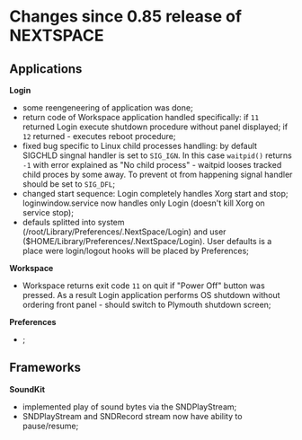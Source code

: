 Changes since 0.85 release of NEXTSPACE
===

Applications
---

**Login**

- some reengeneering of application was done;
- return code of Workspace application handled specifically: if `11` returned Login execute shutdown procedure without panel displayed; if `12` returned - executes reboot procedure;
- fixed bug specific to Linux child processes handling: by default SIGCHLD singnal handler is set to `SIG_IGN`. In this case `waitpid()` returns `-1` with error explained as "No child process" - waitpid looses tracked child proces by some away. To prevent ot from happening signal handler should be set to `SIG_DFL`;
- changed start sequence: Login completely handles Xorg start and stop; loginwindow.service now handles only Login (doesn't kill Xorg on service stop);
- defauls splitted into system (/root/Library/Preferences/.NextSpace/Login) and user ($HOME/Library/Preferences/.NextSpace/Login). User defaults is a place were login/logout hooks will be placed by Preferences;

**Workspace**

- Workspace returns exit code `11` on quit if "Power Off" button was pressed. As a result Login application performs OS shutdown without ordering front panel - should switch to Plymouth shutdown screen;

**Preferences**

- ;

Frameworks
---

**SoundKit**

- implemented play of sound bytes via the SNDPlayStream;
- SNDPlayStream and SNDRecord stream now have ability to pause/resume;